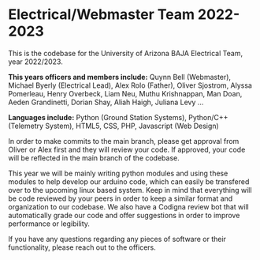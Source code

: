 # Electrical/Webmaster Team 2022-2023
This is the codebase for the University of Arizona BAJA Electrical Team, year 2022/2023.

**This years officers and members include:**
Quynn Bell (Webmaster),
Michael Byerly (Electrical Lead),
Alex Rolo (Father),
Oliver Sjostrom,
Alyssa Pomerleau,
Henry Overbeck,
Liam Neu,
Muthu Krishnappan,
Man Doan,
Aeden Grandinetti,
Dorian Shay,
Aliah Haigh,
Juliana Levy
...

**Languages include:**
Python (Ground Station Systems),
Python/C++ (Telemetry System),
HTML5, CSS, PHP, Javascript (Web Design)


In order to make commits to the main branch, please get approval from Oliver or Alex first and they will review your code. If approved, your code will be reflected in the main branch of the codebase.

This year we will be mainly writing python modules and using these modules to help develop our arduino code, which can easily be transfered over to the upcoming linux based system. Keep in mind that everything will be code reviewed by your peers in order to keep a similar format and organization to our codebase. We also have a Codigna review bot that will automatically grade our code and offer suggestions in order to improve performance or legibility.

If you have any questions regarding any pieces of software or their functionality, please reach out to the officers.
